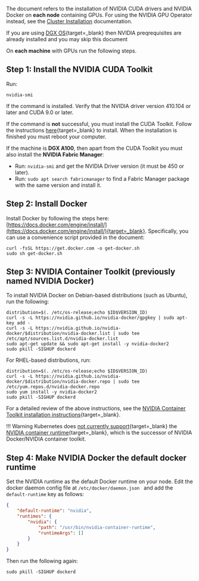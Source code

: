 
The document refers to the installation of NVIDIA CUDA drivers and NVIDIA Docker on __each node__ containing GPUs. For using the NVIDIA GPU Operator instead, see the [Cluster Installation](cluster-install.md) documentation. 

If you are using [DGX OS](https://docs.nvidia.com/dgx/index.html){target=_blank} then NVIDIA preqrequisites are already installed and you may skip this document


On __each machine__ with GPUs run the following steps.

## Step 1: Install the NVIDIA CUDA Toolkit

Run: 

``` 
nvidia-smi
```

If the command is installed. Verify that the NVIDIA driver version 410.104 or later and CUDA 9.0 or later.

If the command is __not__ successful, you must install the CUDA Toolkit. Follow the instructions [here](https://developer.nvidia.com/cuda-downloads){target=_blank} to install. When the installation is finished you must reboot your computer. 

If the machine is __DGX A100__, then apart from the CUDA Toolkit you must also install the __NVIDIA Fabric Manager__:

* Run: `nvidia-smi` and get the NVIDIA Driver version (it must be 450 or later).
* Run: `sudo apt search fabricmanager` to find a Fabric Manager package with the same version and install it.

## Step 2: Install Docker

Install Docker by following the steps here: [https://docs.docker.com/engine/install/](https://docs.docker.com/engine/install/){target=_blank}. Specifically, you can use a convenience script provided in the document:
``` shell
curl -fsSL https://get.docker.com -o get-docker.sh
sudo sh get-docker.sh
```

## Step 3:  NVIDIA Container Toolkit (previously named NVIDIA Docker)

To install NVIDIA Docker on Debian-based distributions (such as Ubuntu), run the following:

``` shell
distribution=$(. /etc/os-release;echo $ID$VERSION_ID)
curl -s -L https://nvidia.github.io/nvidia-docker/gpgkey | sudo apt-key add -
curl -s -L https://nvidia.github.io/nvidia-docker/$distribution/nvidia-docker.list | sudo tee /etc/apt/sources.list.d/nvidia-docker.list
sudo apt-get update && sudo apt-get install -y nvidia-docker2
sudo pkill -SIGHUP dockerd
```

For RHEL-based distributions, run:

``` shell
distribution=$(. /etc/os-release;echo $ID$VERSION_ID)
curl -s -L https://nvidia.github.io/nvidia-docker/$distribution/nvidia-docker.repo | sudo tee /etc/yum.repos.d/nvidia-docker.repo
sudo yum install -y nvidia-docker2
sudo pkill -SIGHUP dockerd
```

For a detailed review of the above instructions, see the [NVIDIA Container Toolkit  installation instructions](https://docs.nvidia.com/datacenter/cloud-native/container-toolkit/install-guide.html){target=_blank}.

!!! Warning
    Kubernetes does [not currently support](https://github.com/NVIDIA/nvidia-docker/issues/1268){target=_blank}  the [NVIDIA container runtime](https://github.com/NVIDIA/nvidia-container-runtime){target=_blank}, which is the successor of NVIDIA Docker/NVIDIA container toolkit.

## Step 4: Make NVIDIA Docker the default docker runtime

Set the NVIDIA runtime as the default Docker runtime on your node. Edit the docker daemon config file at ``/etc/docker/daemon.json `` and add the ``default-runtime`` key as follows: 

``` json
{
    "default-runtime": "nvidia",
    "runtimes": {
        "nvidia": {
            "path": "/usr/bin/nvidia-container-runtime",
            "runtimeArgs": []
        }
    }
}
```
Then run the following again:

    sudo pkill -SIGHUP dockerd
